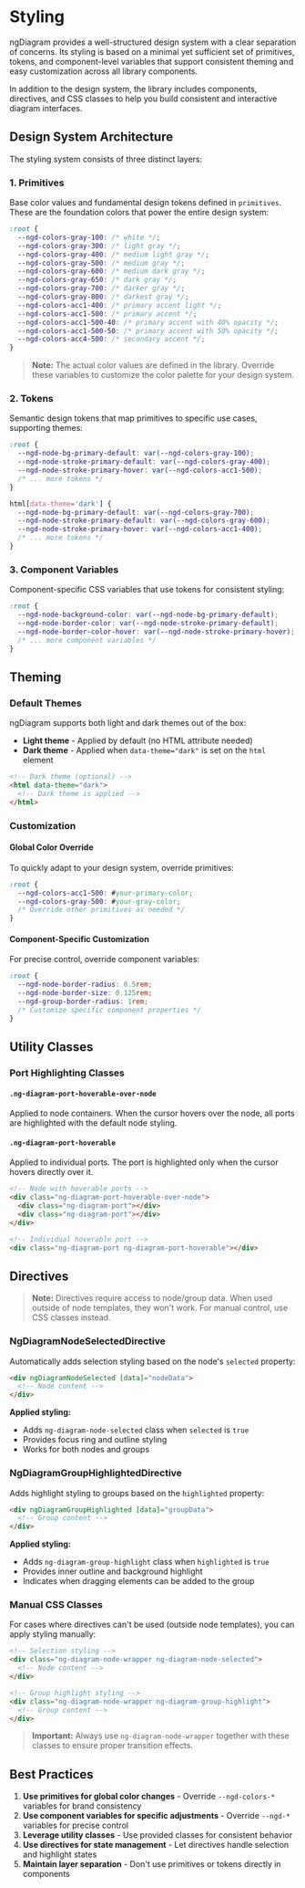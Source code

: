 # Styling

ngDiagram provides a well-structured design system with a clear separation of concerns. Its styling is based on a minimal yet sufficient set of primitives, tokens, and component-level variables that support consistent theming and easy customization across all library components.

In addition to the design system, the library includes components, directives, and CSS classes to help you build consistent and interactive diagram interfaces.

## Design System Architecture

The styling system consists of three distinct layers:

### 1. Primitives

Base color values and fundamental design tokens defined in `primitives`. These are the foundation colors that power the entire design system:

```css
:root {
  --ngd-colors-gray-100: /* white */;
  --ngd-colors-gray-300: /* light gray */;
  --ngd-colors-gray-400: /* medium light gray */;
  --ngd-colors-gray-500: /* medium gray */;
  --ngd-colors-gray-600: /* medium dark gray */;
  --ngd-colors-gray-650: /* dark gray */;
  --ngd-colors-gray-700: /* darker gray */;
  --ngd-colors-gray-800: /* darkest gray */;
  --ngd-colors-acc1-400: /* primary accent light */;
  --ngd-colors-acc1-500: /* primary accent */;
  --ngd-colors-acc1-500-40: /* primary accent with 40% opacity */;
  --ngd-colors-acc1-500-50: /* primary accent with 50% opacity */;
  --ngd-colors-acc4-500: /* secondary accent */;
}
```

> **Note:** The actual color values are defined in the library. Override these variables to customize the color palette for your design system.

### 2. Tokens

Semantic design tokens that map primitives to specific use cases, supporting themes:

```css
:root {
  --ngd-node-bg-primary-default: var(--ngd-colors-gray-100);
  --ngd-node-stroke-primary-default: var(--ngd-colors-gray-400);
  --ngd-node-stroke-primary-hover: var(--ngd-colors-acc1-500);
  /* ... more tokens */
}

html[data-theme='dark'] {
  --ngd-node-bg-primary-default: var(--ngd-colors-gray-700);
  --ngd-node-stroke-primary-default: var(--ngd-colors-gray-600);
  --ngd-node-stroke-primary-hover: var(--ngd-colors-acc1-400);
  /* ... more tokens */
}
```

### 3. Component Variables

Component-specific CSS variables that use tokens for consistent styling:

```css
:root {
  --ngd-node-background-color: var(--ngd-node-bg-primary-default);
  --ngd-node-border-color: var(--ngd-node-stroke-primary-default);
  --ngd-node-border-color-hover: var(--ngd-node-stroke-primary-hover);
  /* ... more component variables */
}
```

## Theming

### Default Themes

ngDiagram supports both light and dark themes out of the box:

- **Light theme** - Applied by default (no HTML attribute needed)
- **Dark theme** - Applied when `data-theme="dark"` is set on the `html` element

```html
<!-- Dark theme (optional) -->
<html data-theme="dark">
  <!-- Dark theme is applied -->
</html>
```

### Customization

#### Global Color Override

To quickly adapt to your design system, override primitives:

```css
:root {
  --ngd-colors-acc1-500: #your-primary-color;
  --ngd-colors-gray-500: #your-gray-color;
  /* Override other primitives as needed */
}
```

#### Component-Specific Customization

For precise control, override component variables:

```css
:root {
  --ngd-node-border-radius: 0.5rem;
  --ngd-node-border-size: 0.125rem;
  --ngd-group-border-radius: 1rem;
  /* Customize specific component properties */
}
```

## Utility Classes

### Port Highlighting Classes

#### `.ng-diagram-port-hoverable-over-node`

Applied to node containers. When the cursor hovers over the node, all ports are highlighted with the default node styling.

#### `.ng-diagram-port-hoverable`

Applied to individual ports. The port is highlighted only when the cursor hovers directly over it.

```html
<!-- Node with hoverable ports -->
<div class="ng-diagram-port-hoverable-over-node">
  <div class="ng-diagram-port"></div>
  <div class="ng-diagram-port"></div>
</div>

<!-- Individual hoverable port -->
<div class="ng-diagram-port ng-diagram-port-hoverable"></div>
```

## Directives

> **Note:** Directives require access to node/group data. When used outside of node templates, they won't work. For manual control, use CSS classes instead.

### NgDiagramNodeSelectedDirective

Automatically adds selection styling based on the node's `selected` property:

```html
<div ngDiagramNodeSelected [data]="nodeData">
  <!-- Node content -->
</div>
```

**Applied styling:**

- Adds `ng-diagram-node-selected` class when `selected` is `true`
- Provides focus ring and outline styling
- Works for both nodes and groups

### NgDiagramGroupHighlightedDirective

Adds highlight styling to groups based on the `highlighted` property:

```html
<div ngDiagramGroupHighlighted [data]="groupData">
  <!-- Group content -->
</div>
```

**Applied styling:**

- Adds `ng-diagram-group-highlight` class when `highlighted` is `true`
- Provides inner outline and background highlight
- Indicates when dragging elements can be added to the group

### Manual CSS Classes

For cases where directives can't be used (outside node templates), you can apply styling manually:

```html
<!-- Selection styling -->
<div class="ng-diagram-node-wrapper ng-diagram-node-selected">
  <!-- Node content -->
</div>

<!-- Group highlight styling -->
<div class="ng-diagram-node-wrapper ng-diagram-group-highlight">
  <!-- Group content -->
</div>
```

> **Important:** Always use `ng-diagram-node-wrapper` together with these classes to ensure proper transition effects.

## Best Practices

1. **Use primitives for global color changes** - Override `--ngd-colors-*` variables for brand consistency
2. **Use component variables for specific adjustments** - Override `--ngd-*` variables for precise control
3. **Leverage utility classes** - Use provided classes for consistent behavior
4. **Use directives for state management** - Let directives handle selection and highlight states
5. **Maintain layer separation** - Don't use primitives or tokens directly in components
